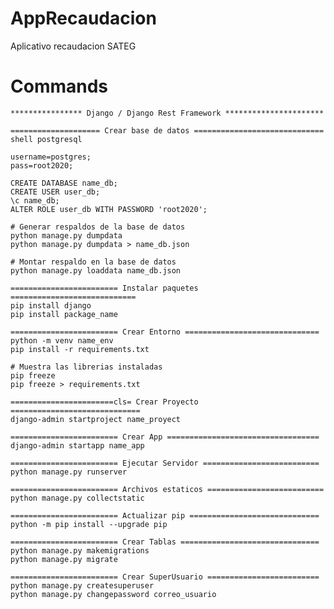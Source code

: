# AppRecaudacion
 Aplicativo recaudacion SATEG

# Commands
    **************** Django / Django Rest Framework **********************

    ==================== Crear base de datos =============================
    shell postgresql

    username=postgres;
    pass=root2020;

    CREATE DATABASE name_db;
    CREATE USER user_db;
    \c name_db;
    ALTER ROLE user_db WITH PASSWORD 'root2020';

    # Generar respaldos de la base de datos
    python manage.py dumpdata
    python manage.py dumpdata > name_db.json

    # Montar respaldo en la base de datos
    python manage.py loaddata name_db.json

    ======================== Instalar paquetes ============================
    pip install django
    pip install package_name

    ======================== Crear Entorno ==============================
    python -m venv name_env
    pip install -r requirements.txt

    # Muestra las librerias instaladas
    pip freeze
    pip freeze > requirements.txt

    =======================cls= Crear Proyecto =============================
    django-admin startproject name_proyect

    ======================== Crear App ==================================
    django-admin startapp name_app

    ======================== Ejecutar Servidor ==========================
    python manage.py runserver

    ======================== Archivos estaticos ==========================
    python manage.py collectstatic

    ======================== Actualizar pip =============================
    python -m pip install --upgrade pip

    ======================== Crear Tablas ===============================
    python manage.py makemigrations
    python manage.py migrate

    ======================== Crear SuperUsuario =========================
    python manage.py createsuperuser
    python manage.py changepassword correo_usuario